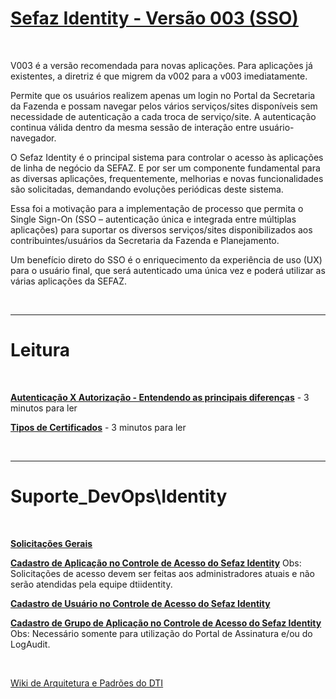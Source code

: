 # [Sefaz Identity - Versão 003 (SSO)](https://ads.intra.fazenda.sp.gov.br/tfs/ADMIN/Wiki_Arquitetura/_wiki/wikis/Wiki_Arquitetura.wiki/413/Sefaz-Identity-vers%C3%A3o-003-(SSO))

<br/>

V003 é a versão recomendada para novas aplicações. Para aplicações já existentes, a diretriz é que migrem da v002 para a v003 imediatamente.

Permite que os usuários realizem apenas um login no Portal da Secretaria da Fazenda e possam navegar pelos vários serviços/sites disponíveis sem necessidade de autenticação a cada troca de serviço/site. A autenticação continua válida dentro da mesma sessão de interação entre usuário-navegador.

O Sefaz Identity é o principal sistema para controlar o acesso às aplicações de linha de negócio da SEFAZ. E por ser um componente fundamental para as diversas aplicações, frequentemente, melhorias e novas funcionalidades são solicitadas, demandando evoluções periódicas deste sistema.

Essa foi a motivação para a implementação de processo que permita o Single Sign-On (SSO – autenticação única e integrada entre múltiplas aplicações) para suportar os diversos serviços/sites disponibilizados aos contribuintes/usuários da Secretaria da Fazenda e Planejamento.

Um benefício direto do SSO é o enriquecimento da experiência de uso (UX) para o usuário final, que será autenticado uma única vez e poderá utilizar as várias aplicações da SEFAZ.

<br/>

---

# Leitura

<br/>

**[Autenticação X Autorização - Entendendo as principais diferenças](https://ads.intra.fazenda.sp.gov.br/tfs/ADMIN/Wiki_Arquitetura/_wiki/wikis/Wiki_Arquitetura.wiki/421/Autentica%C3%A7%C3%A3o-X-Autoriza%C3%A7%C3%A3o-Entendendo-as-principais-diferen%C3%A7as)** - 3 minutos para ler

**[Tipos de Certificados](https://ads.intra.fazenda.sp.gov.br/tfs/ADMIN/Wiki_Arquitetura/_wiki/wikis/Wiki_Arquitetura.wiki/422/Tipos-de-Certificados)** - 3 minutos para ler

<br/>

---

# Suporte_DevOps\Identity

<br/>

**[Solicitações Gerais](https://ads.intra.fazenda.sp.gov.br/tfs/ADMIN/Suporte_DevOps/_workitems/create/Product%20Backlog%20Item?templateId=3987f228-cfa0-4737-a63b-0842ab420ca1&ownerId=9657433a-6110-4733-8620-92a4c2a5d51b)**

**[Cadastro de Aplicação no Controle de Acesso do Sefaz Identity](https://ads.intra.fazenda.sp.gov.br/tfs/ADMIN/Suporte_DevOps/_workitems/create/Product%20Backlog%20Item?templateId=c491ab6f-14d2-4d3c-86fb-49d15084a4c7&ownerId=9657433a-6110-4733-8620-92a4c2a5d51b)**
Obs: Solicitações de acesso devem ser feitas aos administradores atuais e não serão atendidas pela equipe dtiidentity.

**[Cadastro de Usuário no Controle de Acesso do Sefaz Identity](https://ads.intra.fazenda.sp.gov.br/tfs/ADMIN/Suporte_DevOps/_workitems/create/Product%20Backlog%20Item?templateId=9d7fbaf5-ba11-47ba-bd48-f8cf6e88a88d&ownerId=9657433a-6110-4733-8620-92a4c2a5d51b)**

**[Cadastro de Grupo de Aplicação no Controle de Acesso do Sefaz Identity](https://ads.intra.fazenda.sp.gov.br/tfs/ADMIN/Suporte_DevOps/_workitems/create/Product%20Backlog%20Item?templateId=ac817815-e13e-4970-882a-1c1ed2ae56ea&ownerId=9657433a-6110-4733-8620-92a4c2a5d51b)**
Obs: Necessário somente para utilização do Portal de Assinatura e/ou do LogAudit.

<br/>

[Wiki de Arquitetura e Padrões do DTI](https://ads.intra.fazenda.sp.gov.br/tfs/ADMIN/Wiki_Arquitetura)
